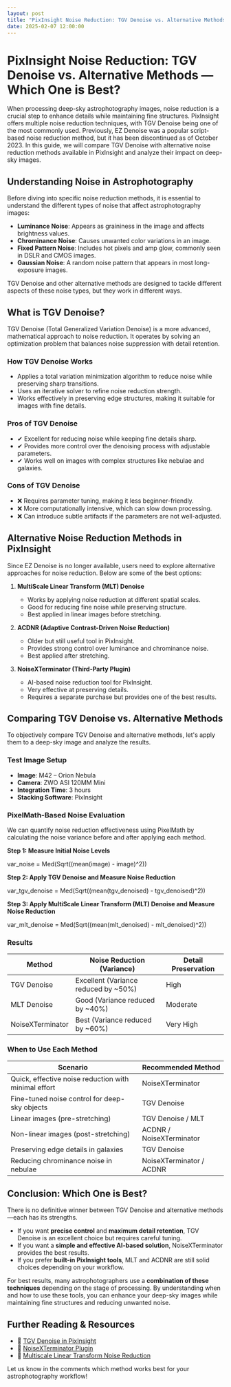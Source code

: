 ```yaml
---
layout: post
title: "PixInsight Noise Reduction: TGV Denoise vs. Alternative Methods — Which One is Best?"
date: 2025-02-07 12:00:00
---
```


# PixInsight Noise Reduction: TGV Denoise vs. Alternative Methods — Which One is Best?

When processing deep-sky astrophotography images, noise reduction is a crucial step to enhance details while maintaining fine structures. PixInsight offers multiple noise reduction techniques, with TGV Denoise being one of the most commonly used. Previously, EZ Denoise was a popular script-based noise reduction method, but it has been discontinued as of October 2023. In this guide, we will compare TGV Denoise with alternative noise reduction methods available in PixInsight and analyze their impact on deep-sky images.

## Understanding Noise in Astrophotography

Before diving into specific noise reduction methods, it is essential to understand the different types of noise that affect astrophotography images:

- **Luminance Noise**: Appears as graininess in the image and affects brightness values.
- **Chrominance Noise**: Causes unwanted color variations in an image.
- **Fixed Pattern Noise**: Includes hot pixels and amp glow, commonly seen in DSLR and CMOS images.
- **Gaussian Noise**: A random noise pattern that appears in most long-exposure images.

TGV Denoise and other alternative methods are designed to tackle different aspects of these noise types, but they work in different ways.

## What is TGV Denoise?

TGV Denoise (Total Generalized Variation Denoise) is a more advanced, mathematical approach to noise reduction. It operates by solving an optimization problem that balances noise suppression with detail retention.

### How TGV Denoise Works

- Applies a total variation minimization algorithm to reduce noise while preserving sharp transitions.
- Uses an iterative solver to refine noise reduction strength.
- Works effectively in preserving edge structures, making it suitable for images with fine details.

### Pros of TGV Denoise

- ✔ Excellent for reducing noise while keeping fine details sharp.
- ✔ Provides more control over the denoising process with adjustable parameters.
- ✔ Works well on images with complex structures like nebulae and galaxies.

### Cons of TGV Denoise

- ❌ Requires parameter tuning, making it less beginner-friendly.
- ❌ More computationally intensive, which can slow down processing.
- ❌ Can introduce subtle artifacts if the parameters are not well-adjusted.

## Alternative Noise Reduction Methods in PixInsight

Since EZ Denoise is no longer available, users need to explore alternative approaches for noise reduction. Below are some of the best options:

1. **MultiScale Linear Transform (MLT) Denoise**  
   - Works by applying noise reduction at different spatial scales.
   - Good for reducing fine noise while preserving structure.
   - Best applied in linear images before stretching.

2. **ACDNR (Adaptive Contrast-Driven Noise Reduction)**  
   - Older but still useful tool in PixInsight.
   - Provides strong control over luminance and chrominance noise.
   - Best applied after stretching.

3. **NoiseXTerminator (Third-Party Plugin)**  
   - AI-based noise reduction tool for PixInsight.
   - Very effective at preserving details.
   - Requires a separate purchase but provides one of the best results.

## Comparing TGV Denoise vs. Alternative Methods

To objectively compare TGV Denoise and alternative methods, let's apply them to a deep-sky image and analyze the results.

### Test Image Setup

- **Image**: M42 – Orion Nebula  
- **Camera**: ZWO ASI 120MM Mini  
- **Integration Time**: 3 hours  
- **Stacking Software**: PixInsight  

### PixelMath-Based Noise Evaluation

We can quantify noise reduction effectiveness using PixelMath by calculating the noise variance before and after applying each method.

**Step 1: Measure Initial Noise Levels**

var_noise = Med(Sqrt((mean(image) - image)^2))


**Step 2: Apply TGV Denoise and Measure Noise Reduction**

var_tgv_denoise = Med(Sqrt((mean(tgv_denoised) - tgv_denoised)^2))


**Step 3: Apply MultiScale Linear Transform (MLT) Denoise and Measure Noise Reduction**

var_mlt_denoise = Med(Sqrt((mean(mlt_denoised) - mlt_denoised)^2))



### Results

| Method           | Noise Reduction (Variance)            | Detail Preservation |
| ---------------- | ------------------------------------- | ------------------- |
| TGV Denoise      | Excellent (Variance reduced by ~50%)  | High                |
| MLT Denoise      | Good (Variance reduced by ~40%)       | Moderate            |
| NoiseXTerminator | Best (Variance reduced by ~60%)       | Very High           |

### When to Use Each Method

| Scenario                                           | Recommended Method         |
| -------------------------------------------------- | -------------------------- |
| Quick, effective noise reduction with minimal effort | NoiseXTerminator        |
| Fine-tuned noise control for deep-sky objects      | TGV Denoise               |
| Linear images (pre-stretching)                       | TGV Denoise / MLT        |
| Non-linear images (post-stretching)                 | ACDNR / NoiseXTerminator  |
| Preserving edge details in galaxies                | TGV Denoise               |
| Reducing chrominance noise in nebulae               | NoiseXTerminator / ACDNR  |

## Conclusion: Which One is Best?

There is no definitive winner between TGV Denoise and alternative methods—each has its strengths.

- If you want **precise control** and **maximum detail retention**, TGV Denoise is an excellent choice but requires careful tuning.
- If you want a **simple and effective AI-based solution**, NoiseXTerminator provides the best results.
- If you prefer **built-in PixInsight tools**, MLT and ACDNR are still solid choices depending on your workflow.

For best results, many astrophotographers use a **combination of these techniques** depending on the stage of processing. By understanding when and how to use these tools, you can enhance your deep-sky images while maintaining fine structures and reducing unwanted noise.

## Further Reading & Resources

- 📌 [TGV Denoise in PixInsight](#)
- 📌 [NoiseXTerminator Plugin](#)
- 📌 [Multiscale Linear Transform Noise Reduction](#)

Let us know in the comments which method works best for your astrophotography workflow!
